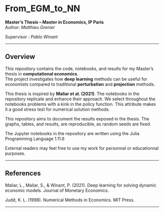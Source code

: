 # From_EGM_to_NN
**Master’s Thesis – Master in Economics, IP Paris**  
Author: *Matthieu Grenier*

Supervisor : *Pablo Winant*

---

## Overview

This repository contains the code, notebooks, and results for my Master’s thesis in **computational economics**.  
The project investigates how **deep learning** methods can be useful for economists compared to traditional **perturbation** and **projection** methods.

This thesis is inspired by **Maliar et al. (2021)**. The notebooks in the repository replicate and enhance their approach. We select throughout the notebooks problems with a kink in the policy function. This attribute makes it a good stress test for numerical solution methods.

This repository aims to document the results exposed in the thesis. The graphs, tables, and results, are reproducible, as random seeds are fixed.

The Jupyter notebooks in the repository are written using the Julia Programming Language 1.11.6

External readers may feel free to use my work for personnal or educationnal purposes.

---
## References

Maliar, L., Maliar, S., & Winant, P. (2021). Deep learning for solving dynamic economic models. Journal of Monetary Economics.

Judd, K. L. (1998). Numerical Methods in Economics. MIT Press.

---